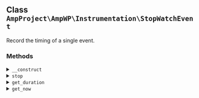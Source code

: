 ## Class `AmpProject\AmpWP\Instrumentation\StopWatchEvent`

Record the timing of a single event.

### Methods
<details>
<summary><code>__construct</code></summary>

```php
public __construct()
```

StopWatchEvent constructor.


</details>
<details>
<summary><code>stop</code></summary>

```php
public stop()
```

Stop the event.


</details>
<details>
<summary><code>get_duration</code></summary>

```php
public get_duration()
```

Get the duration of the event in milliseconds.


</details>
<details>
<summary><code>get_now</code></summary>

```php
private get_now()
```

Get the current time in milliseconds.


</details>
